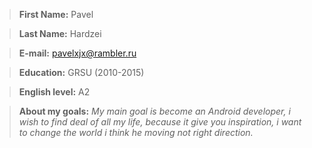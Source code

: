  >**First Name:**  Pavel 
 
 >**Last Name:**  Hardzei
 
 >**E-mail:**  [pavelxjx@rambler.ru](pavelxjx@rambler.ru)
 
 >**Education:**  GRSU (2010-2015)
 
 >**English level:**  A2
 
 >**About my goals:**  *My main goal is become an Android developer, i wish to find deal of all my life, because it give you inspiration, i want to change the world i think he moving not right direction.*